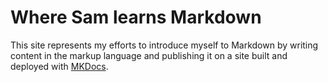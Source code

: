 # Where Sam learns Markdown

This site represents my efforts to introduce myself to Markdown by writing content in the markup language and publishing it on a site built and deployed with [MKDocs](https://www.mkdocs.org/).
